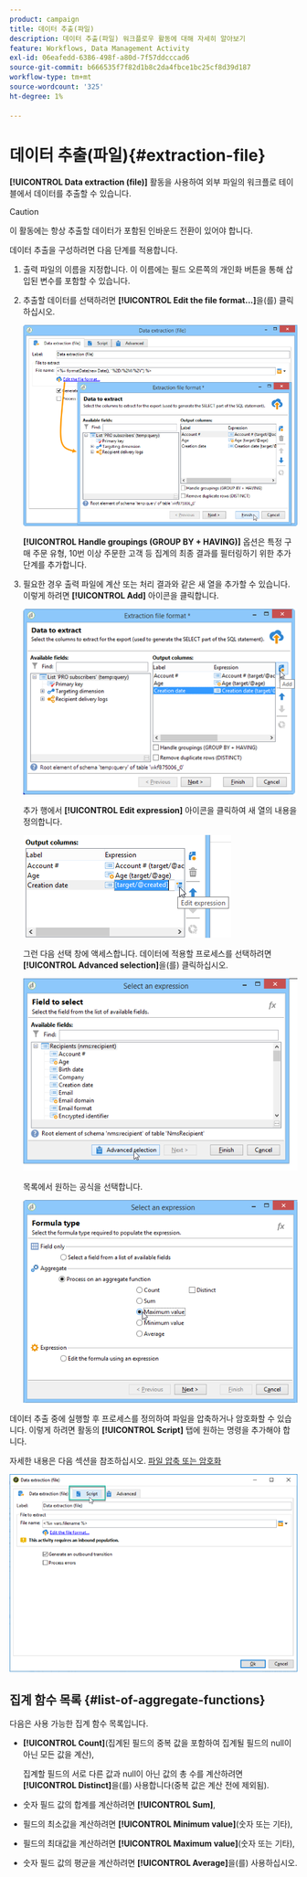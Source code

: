 ```yaml
---
product: campaign
title: 데이터 추출(파일)
description: 데이터 추출(파일) 워크플로우 활동에 대해 자세히 알아보기
feature: Workflows, Data Management Activity
exl-id: 06eafedd-6386-498f-a80d-7f57ddcccad6
source-git-commit: b666535f7f82d1b8c2da4fbce1bc25cf8d39d187
workflow-type: tm+mt
source-wordcount: '325'
ht-degree: 1%

---
```


# 데이터 추출(파일){#extraction-file}



**[!UICONTROL Data extraction (file)]** 활동을 사용하여 외부 파일의 워크플로 테이블에서 데이터를 추출할 수 있습니다.

>[!CAUTION]
>
>이 활동에는 항상 추출할 데이터가 포함된 인바운드 전환이 있어야 합니다.

데이터 추출을 구성하려면 다음 단계를 적용합니다.

1. 출력 파일의 이름을 지정합니다. 이 이름에는 필드 오른쪽의 개인화 버튼을 통해 삽입된 변수를 포함할 수 있습니다.
1. 추출할 데이터를 선택하려면 **[!UICONTROL Edit the file format...]**&#x200B;을(를) 클릭하십시오.

   ![](assets/s_advuser_extract_file_param.png)

   **[!UICONTROL Handle groupings (GROUP BY + HAVING)]** 옵션은 특정 구매 주문 유형, 10번 이상 주문한 고객 등 집계의 최종 결과를 필터링하기 위한 추가 단계를 추가합니다.

1. 필요한 경우 출력 파일에 계산 또는 처리 결과와 같은 새 열을 추가할 수 있습니다. 이렇게 하려면 **[!UICONTROL Add]** 아이콘을 클릭합니다.

   ![](assets/s_advuser_extract_file_add_col.png)

   추가 행에서 **[!UICONTROL Edit expression]** 아이콘을 클릭하여 새 열의 내용을 정의합니다.

   ![](assets/s_advuser_extract_file_add_exp.png)

   그런 다음 선택 창에 액세스합니다. 데이터에 적용할 프로세스를 선택하려면 **[!UICONTROL Advanced selection]**&#x200B;을(를) 클릭하십시오.

   ![](assets/s_advuser_extract_file_advanced_selection.png)

   목록에서 원하는 공식을 선택합니다.

   ![](assets/s_advuser_extract_file_agregate_values.png)

데이터 추출 중에 실행할 후 프로세스를 정의하여 파일을 압축하거나 암호화할 수 있습니다. 이렇게 하려면 활동의 **[!UICONTROL Script]** 탭에 원하는 명령을 추가해야 합니다.

자세한 내용은 다음 섹션을 참조하십시오. [파일 압축 또는 암호화](../../platform/using/zip-encrypt.md)

![](assets/postprocessing_dataextraction.png)

## 집계 함수 목록 {#list-of-aggregate-functions}

다음은 사용 가능한 집계 함수 목록입니다.

* **[!UICONTROL Count]**(집계된 필드의 중복 값을 포함하여 집계될 필드의 null이 아닌 모든 값을 계산),

  집계할 필드의 서로 다른 값과 null이 아닌 값의 총 수를 계산하려면 **[!UICONTROL Distinct]**&#x200B;을(를) 사용합니다(중복 값은 계산 전에 제외됨).

* 숫자 필드 값의 합계를 계산하려면 **[!UICONTROL Sum]**,
* 필드의 최소값을 계산하려면 **[!UICONTROL Minimum value]**(숫자 또는 기타),
* 필드의 최대값을 계산하려면 **[!UICONTROL Maximum value]**(숫자 또는 기타),
* 숫자 필드 값의 평균을 계산하려면 **[!UICONTROL Average]**&#x200B;을(를) 사용하십시오.

